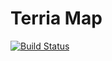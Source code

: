 
Terria Map
==========

[![Build Status](https://travis-ci.org/NICTA/nationalmap.svg?branch=master)](https://travis-ci.org/TerriaJS/map)
